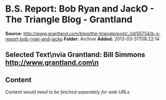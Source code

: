 # B.S. Report: Bob Ryan and JackO - The Triangle Blog - Grantland

**Source:** http://www.grantland.com/blog/the-triangle/post/_/id/55754/b-s-report-bob-ryan-and-jacko
**Folder:** Archive
**Added:** 2013-03-31T08:22:14


## Selected Text\nvia Grantland: Bill Simmons http://www.grantland.com\n

## Content
*Content would need to be fetched separately for web URLs*
